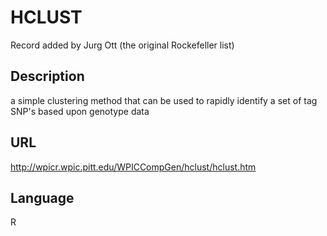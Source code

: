# HCLUST
Record added by Jurg Ott (the original Rockefeller list)

## Description
a simple clustering method that can be used to rapidly identify a set of tag SNP's based upon genotype data

## URL
http://wpicr.wpic.pitt.edu/WPICCompGen/hclust/hclust.htm

## Language
R